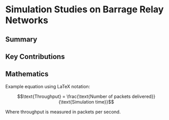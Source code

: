 # Simulation Studies on Barrage Relay Networks

## Summary

<!-- Add your summary here -->

## Key Contributions

<!-- List key contributions -->

## Mathematics

Example equation using LaTeX notation:

$$\text{Throughput} = \frac{\text{Number of packets delivered}}{\text{Simulation time}}$$

Where throughput is measured in packets per second.
